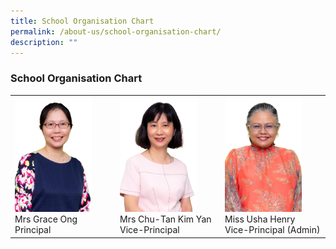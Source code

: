 ```yaml
---
title: School Organisation Chart
permalink: /about-us/school-organisation-chart/
description: ""
---
```

### School Organisation Chart


|  |  |  |
|---|---|---|
| <img src="/images/soc1.png" style="width:80%"><br>Mrs Grace Ong<br>Principal | <img src="/images/soc2.png" style="width:80%"><br>Mrs Chu-Tan Kim Yan<br>Vice-Principal | <img src="/images/soc3.png" style="width:80%"><br>Miss Usha Henry<br>Vice-Principal (Admin) |